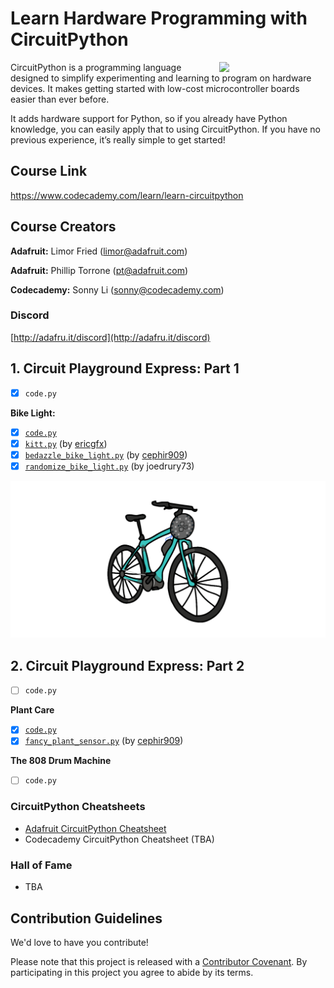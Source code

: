 # Learn Hardware Programming with CircuitPython

<a href="https://www.codecademy.com" target="_blank"><img src="https://github.com/Codecademy/learn-cpp/blob/master/logo.png" align="right" width=170;></a>

CircuitPython is a programming language designed to simplify experimenting and learning to program on hardware devices. It makes getting started with low-cost microcontroller boards easier than ever before.

It adds hardware support for Python, so if you already have Python knowledge, you can easily apply that to using CircuitPython. If you have no previous experience, it’s really simple to get started!

<!-- [![](https://img.shields.io/badge/language-English-blue.svg)](./README.md) -->

## Course Link ##

https://www.codecademy.com/learn/learn-circuitpython

## Course Creators ## 

<!-- links to social media icons -->

<!-- icons without padding -->

[1]: http://i.imgur.com/wWzX9uB.png (twitter icon without padding)
[2]: http://i.imgur.com/fep1WsG.png (facebook icon without padding)
[3]: http://i.imgur.com/VlgBKQ9.png (google plus icon without padding)
[4]: http://i.imgur.com/jDRp47c.png (tumblr icon without padding)
[5]: http://i.imgur.com/Vvy3Kru.png (dribbble icon without padding)
[6]: http://i.imgur.com/9I6NRUm.png (github icon without padding)

<!-- links to social media accounts -->

[1.1]: http://www.twitter.com/sonnynomnom
[6.1]: http://www.github.com/sonnynomnom

[1.2]: http://www.twitter.com/marielsmusings
[6.2]: http://www.github.com/marielfrank
    
**Adafruit:** Limor Fried (limor@adafruit.com)  

**Adafruit:** Phillip Torrone (pt@adafruit.com)

**Codecademy:** Sonny Li (sonny@codecademy.com)

### Discord ###

[http://adafru.it/discord](http://adafru.it/discord)

## 1. Circuit Playground Express: Part 1 ##

- [x] `code.py`

**Bike Light:**

- [x] [`code.py`](circuit-playground-part-1/bike-light/code.py)
- [x] [`kitt.py`](circuit-playground-part-1/bike-light/kitt.py) (by [ericgfx](https://www.codecademy.com/EricGrossDesign))
- [x] [`bedazzle_bike_light.py`](circuit-playground-part-1/bike-light/bedazzle_bike_light.py) (by [cephir909](https://www.codecademy.com/cephir909))
- [x] [`randomize_bike_light.py`](circuit-playground-part-1/bike-light/randomize_bike_light.py) (by joedrury73)

![asdf](https://github.com/Codecademy/learn-circuitpython/blob/master/circuit-playground-part-1/bike-light/bike_light.gif)

## 2. Circuit Playground Express: Part 2 ##

- [ ] `code.py`

**Plant Care**

- [x] [`code.py`](circuit-playground-part-2/plant-care/code.py)
- [x] [`fancy_plant_sensor.py`](circuit-playground-part-2/plant-care/fancy_plant_sensor.py) (by [cephir909](https://www.codecademy.com/cephir909))

**The 808 Drum Machine**

- [ ] `code.py`

### CircuitPython Cheatsheets ###

* [Adafruit CircuitPython Cheatsheet](https://github.com/adafruit/awesome-circuitpython/blob/master/cheatsheet/CircuitPython_Cheatsheet.md)
* Codecademy CircuitPython Cheatsheet (TBA)

### Hall of Fame ###

* TBA

## Contribution Guidelines

We'd love to have you contribute! 

Please note that this project is released with a [Contributor Covenant](https://www.contributor-covenant.org).
By participating in this project you agree to abide by its terms.
